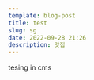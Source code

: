 ```yaml
---
template: blog-post
title: test
slug: sg
date: 2022-09-28 21:26
description: 맛집
---
```

t﻿esing in cms